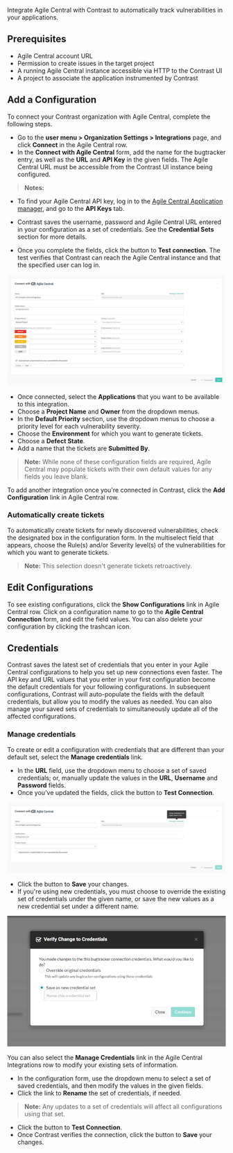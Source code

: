 <!--
title: "CA Agile Central Integration"
description: "Integrate CA Agile Central with Contrast"
tags: "Admin organization settings integrations CA agile central"
-->


Integrate Agile Central with Contrast to automatically track vulnerabilities in your applications.

## Prerequisites

* Agile Central account URL
* Permission to create issues in the target project
* A running Agile Central instance accessible via HTTP to the Contrast UI
* A project to associate the application instrumented by Contrast

## Add a Configuration 

To connect your Contrast organization with Agile Central, complete the following steps. 

* Go to the **user menu > Organization Settings > Integrations** page, and click **Connect** in the Agile Central row. 
* In the **Connect with Agile Central** form, add the name for the bugtracker entry, as well as the **URL** and **API Key** in the given fields. The Agile Central URL must be accessible from the Contrast UI instance being configured.

> **Notes:** 
* To find your Agile Central API key, log in to the [Agile Central Application manager](https://help.rallydev.com/rally-application-manager), and go to the **API Keys** tab.  
* Contrast saves the username, password and Agile Central URL entered in your configuration as a set of credentials. See the **Credential Sets** section for more details.

* Once you complete the fields, click the button to **Test connection**. The test verifies that Contrast can reach the Agile Central instance and that the specified user can log in.

<a href="assets/images/Agile-central-connect.png" rel="lightbox" title="Configure a new Agile Central integration"><img class="thumbnail" src="assets/images/Agile-central-connect.png"/></a>

* Once connected, select the **Applications** that you want to be available to this integration. 
* Choose a **Project Name** and **Owner** from the dropdown menus. 
* In the **Default Priority** section, use the dropdown menus to choose a priority level for each vulnerability severity. 
* Choose the **Environment** for which you want to generate tickets. 
* Choose a **Defect State**. 
* Add a name that the tickets are **Submitted By**. 

>**Note:** While none of these configuration fields are required, Agile Central may populate tickets with their own default values for any fields you leave blank. 

To add another integration once you're connected in Contrast, click the **Add Configuration** link in Agile Central row.

### Automatically create tickets 

To automatically create tickets for newly discovered vulnerabilities, check the designated box in the configuration form. In the multiselect field that appears, choose the Rule(s) and/or Severity level(s) of the vulnerabilities for which you want to generate tickets. 

>**Note:** This selection doesn't generate tickets retroactively. 


## Edit Configurations

To see existing configurations, click the **Show Configurations** link in Agile Central row. Click on a configuration name to go to the **Agile Central Connection** form, and edit the field values. You can also delete your configuration by clicking the trashcan icon. 

## Credentials

Contrast saves the latest set of credentials that you enter in your Agile Central configurations to help you set up new connections even faster. The API key and URL values that you enter in your first configuration become the default credentials for your following configurations. In subsequent configurations, Contrast will auto-populate the fields with the default credentials, but allow you to modify the values as needed. You can also manage your saved sets of credentials to simultaneously update all of the affected configurations. 

### Manage credentials

To create or edit a configuration with credentials that are different than your default set, select the **Manage credentials** link. 

* In the **URL** field, use the dropdown menu to choose a set of saved credentials; or, manually update the values in the **URL**, **Username** and **Password** fields. 
* Once you've updated the fields, click the button to **Test Connection**. 

<a href="assets/images/Agile-credentials.png" rel="lightbox" title="Set up a new Agile Central configuration with saved credentials"><img class="thumbnail" src="assets/images/Agile-credentials.png"/></a>

* Click the button to **Save** your changes. 
* If you're using new credentials, you must choose to override the existing set of credentials under the given name, or save the new values as a new credential set under a different name. 

<a href="assets/images/Agile-credentials-dialog.png" rel="lightbox" title="Override your default credentials in your configuration"><img class="thumbnail" src="assets/images/Agile-credentials-dialog.png"/></a>

You can also select the **Manage Credentials** link in the Agile Central Integrations row to modify your existing sets of information. 
* In the configuration form, use the dropdown menu to select a set of saved credentials, and then modify the values in the given fields. 
* Click the link to **Rename** the set of credentials, if needed. 

>**Note:** Any updates to a set of credentials will affect all configurations using that set. 

* Click the button to **Test Connection**. 
* Once Contrast verifies the connection, click the button to **Save** your changes. 


